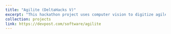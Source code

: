 ```yaml
---
title: "Agilite (DeltaHacks V)"
excerpt: "This hackathon project uses computer vision to digitize agile boards. I developed the computer vision code to extract individual post-it notes and then feed it to a trained text recognition model.<br/><img src='/images/projects/agilite_pipeline.jpg' style='width:512px;'>"
collection: projects
link: https://devpost.com/software/agilite
---
```

